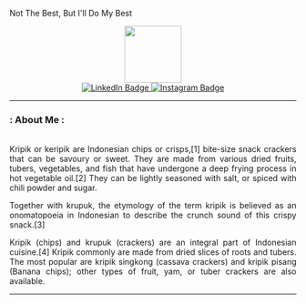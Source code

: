 Not The Best, But I'll Do My Best

<div id="header" align="center">
  <img src="https://media1.tenor.com/m/SIpmtvnEsDIAAAAC/rotating-chips.gif" width="100"/>
  <div id="badges" align="center">
    <a href="https://www.linkedin.com/in/krisna-hadi-prasetya-2a9538286">  
      <img src="https://img.shields.io/badge/LinkedIn-blue?style=for-the badge&logo=linkedin&logoColor=white" alt="LinkedIn Badge"/>
    </a>
    <a href="https://instagram.com/kripix.dev">
      <img src="https://img.shields.io/badge/Instagram-red?style=for-the badge&logo=instagram&logoColor=white" alt="Instagram Badge"/>
    </a>
  </div>
</div>

<div id="main" align="justify">


  ---
  ### : About Me : 

  <br>
  Kripik or keripik are Indonesian chips or crisps,[1] bite-size snack crackers that can be savoury or sweet. They are made from various dried fruits, tubers, vegetables, and fish that have undergone a deep frying process in hot vegetable oil.[2] They can be lightly seasoned with salt, or spiced with chili powder and sugar.

Together with krupuk, the etymology of the term kripik is believed as an onomatopoeia in Indonesian to describe the crunch sound of this crispy snack.[3]

Kripik (chips) and krupuk (crackers) are an integral part of Indonesian cuisine.[4] Kripik commonly are made from dried slices of roots and tubers. The most popular are kripik singkong (cassava crackers) and kripik pisang (Banana chips); other types of fruit, yam, or tuber crackers are also available.
  


  --- 
  <div>
<!--         <img src="https://github.com/devicons/devicon/blob/master/icons/java/java-original-wordmark.svg" title="Java" alt="Java" width="40" height="40"/>&nbsp;
    <img src="https://github.com/devicons/devicon/blob/master/icons/androidstudio/androidstudio-original.svg" title="AndroidStudio" alt="AndroidStudio" width="40" height="40"/>&nbsp;
      <img src="https://github.com/devicons/devicon/blob/master/icons/kotlin/kotlin-original.svg" title="Kotlin" alt="Kotlin" width="40" height="40"/>&nbsp;
        <img src="https://github.com/devicons/devicon/blob/master/icons/flutter/flutter-original.svg" title="Flutter" alt="Flutter" width="40" height="40"/>&nbsp;
              <img src="https://github.com/devicons/devicon/blob/master/icons/godot/godot-original-wordmark.svg" title="Godot"  alt="Godot" width="40" height="40"/>&nbsp; -->
    
  </div>
  <div>
<!--       <img src="https://github.com/devicons/devicon/blob/master/icons/mysql/mysql-original-wordmark.svg" title="MySQL"  alt="MySQL" width="40" height="40"/>&nbsp;
      <img src="https://github.com/devicons/devicon/blob/master/icons/javascript/javascript-original.svg" title="JavaScript" alt="JavaScript" width="40" height="40"/>&nbsp;
      <img src="https://github.com/devicons/devicon/blob/master/icons/laravel/laravel-original.svg"  title="Laravel" alt="Laravel" width="40" height="40"/>&nbsp;
    <img src="https://github.com/devicons/devicon/blob/master/icons/bulma/bulma-plain.svg" title="Bulma" alt="Bulma" width="40" height="40"/>&nbsp;
      <img src="https://github.com/devicons/devicon/blob/master/icons/bootstrap/bootstrap-original.svg" title="Bootstrap" alt="Bootstrap" width="40" height="40"/>&nbsp; -->
<!--   <img src="https://github.com/devicons/devicon/blob/master/icons/tailwindcss/tailwindcss-original.svg" title="Tailwind" alt="Tailwind" width="40" height="40"/>&nbsp; -->

  </div>
<!--
**kripix/kripix** is a ✨ _special_ ✨ repository because its `README.md` (this file) appears on your GitHub profile.


Here are some ideas to get you started:

- 🔭 I’m currently working on ...
- 🌱 I’m currently learning ...
- 👯 I’m looking to collaborate on ...
- 🤔 I’m looking for help with ...
- 💬 Ask me about ...
- 📫 How to reach me: ...
- 😄 Pronouns: ...
- ⚡ Fun fact: ...
-->
